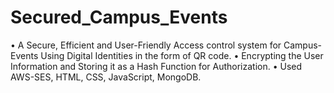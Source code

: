 # Secured_Campus_Events

• A Secure, Efficient and User-Friendly Access control system for Campus-Events Using Digital Identities in the form of QR code.
• Encrypting the User Information and Storing it as a Hash Function for Authorization.
• Used AWS-SES, HTML, CSS, JavaScript, MongoDB.
